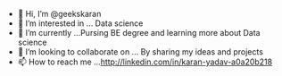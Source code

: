 - 👋 Hi, I’m @geekskaran
- 👀 I’m interested in ... Data science 
- 🌱 I’m currently ...Pursing BE degree and learning more about Data science 
- 💞️ I’m looking to collaborate on ... By sharing my ideas and projects
- 📫 How to reach me ...http://linkedin.com/in/karan-yadav-a0a20b218

<!---
geekskaran/geekskaran is a ✨ special ✨ repository because its `README.md` (this file) appears on your GitHub profile.
You can click the Preview link to take a look at your changes.
--->
